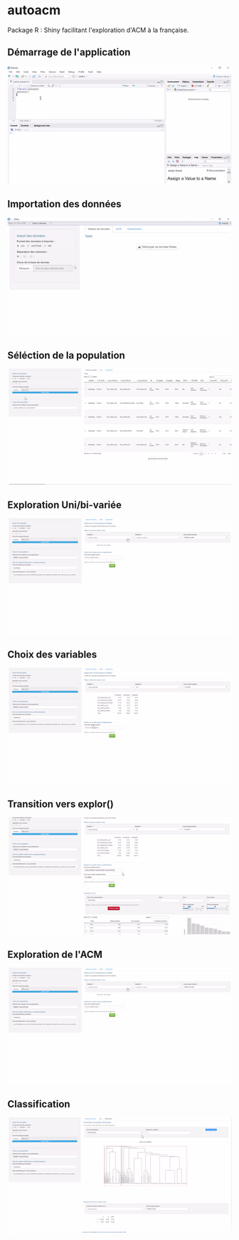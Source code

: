 # autoacm
Package R : Shiny facilitant l'exploration d'ACM à la française.

## Démarrage de l'application

![](https://github.com/arnomuller/autoacm/blob/main/img/autoacm_start.gif)


## Importation des données 

![](https://github.com/arnomuller/autoacm/blob/main/img/gif_import.gif)

## Séléction de la population

![](https://github.com/arnomuller/autoacm/blob/main/img/gif_selectpop2.gif)

## Exploration Uni/bi-variée

![](https://github.com/arnomuller/autoacm/blob/main/img/gif_exploracm.gif)

## Choix des variables

![](https://github.com/arnomuller/autoacm/blob/main/img/gif_varacm.gif)

## Transition vers explor()

![](https://github.com/arnomuller/autoacm/blob/main/img/gif_explor.gif)

## Exploration de l'ACM

![](https://github.com/arnomuller/autoacm/blob/main/img/gif_exploracm.gif)

## Classification

![](https://github.com/arnomuller/autoacm/blob/main/img/gif_classif.gif)
